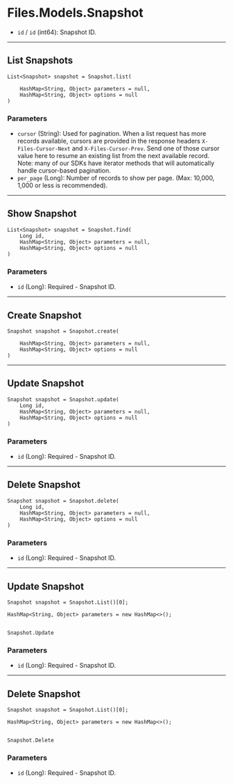 # Files.Models.Snapshot

* `id` / `id`  (int64): Snapshot ID.


---

## List Snapshots

```
List<Snapshot> snapshot = Snapshot.list(
    
    HashMap<String, Object> parameters = null,
    HashMap<String, Object> options = null
)
```

### Parameters

* `cursor` (String): Used for pagination.  When a list request has more records available, cursors are provided in the response headers `X-Files-Cursor-Next` and `X-Files-Cursor-Prev`.  Send one of those cursor value here to resume an existing list from the next available record.  Note: many of our SDKs have iterator methods that will automatically handle cursor-based pagination.
* `per_page` (Long): Number of records to show per page.  (Max: 10,000, 1,000 or less is recommended).


---

## Show Snapshot

```
List<Snapshot> snapshot = Snapshot.find(
    Long id, 
    HashMap<String, Object> parameters = null,
    HashMap<String, Object> options = null
)
```

### Parameters

* `id` (Long): Required - Snapshot ID.


---

## Create Snapshot

```
Snapshot snapshot = Snapshot.create(
    
    HashMap<String, Object> parameters = null,
    HashMap<String, Object> options = null
)
```


---

## Update Snapshot

```
Snapshot snapshot = Snapshot.update(
    Long id, 
    HashMap<String, Object> parameters = null,
    HashMap<String, Object> options = null
)
```

### Parameters

* `id` (Long): Required - Snapshot ID.


---

## Delete Snapshot

```
Snapshot snapshot = Snapshot.delete(
    Long id, 
    HashMap<String, Object> parameters = null,
    HashMap<String, Object> options = null
)
```

### Parameters

* `id` (Long): Required - Snapshot ID.


---

## Update Snapshot

```
Snapshot snapshot = Snapshot.List()[0];

HashMap<String, Object> parameters = new HashMap<>();


Snapshot.Update
```

### Parameters

* `id` (Long): Required - Snapshot ID.


---

## Delete Snapshot

```
Snapshot snapshot = Snapshot.List()[0];

HashMap<String, Object> parameters = new HashMap<>();


Snapshot.Delete
```

### Parameters

* `id` (Long): Required - Snapshot ID.
